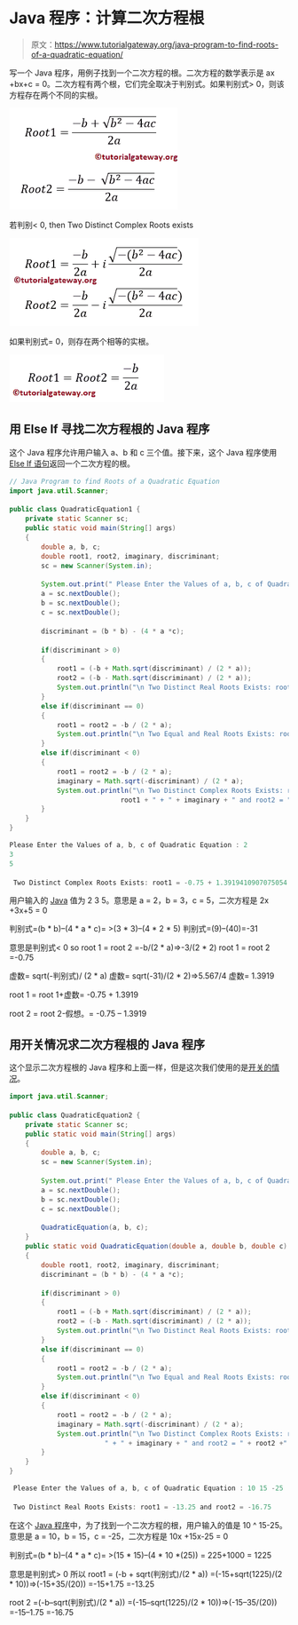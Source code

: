 # Java 程序：计算二次方程根

> 原文：<https://www.tutorialgateway.org/java-program-to-find-roots-of-a-quadratic-equation/>

写一个 Java 程序，用例子找到一个二次方程的根。二次方程的数学表示是 ax +bx+c = 0。二次方程有两个根，它们完全取决于判别式。如果判别式> 0，则该方程存在两个不同的实根。

![Java Program to find Roots of a Quadratic Equation 3](img/c1ae49f43e1ab4d865d5c0ac7f32126e.png)

若判别< 0, then Two Distinct Complex Roots exists

![Java Program to find Roots of a Quadratic Equation 5](img/64ee2b137e538be20e4ddf5f2646d08b.png)

如果判别式= 0，则存在两个相等的实根。

![Java Program to find Roots of a Quadratic Equation 4](img/5d9bed612c9f9404ff8005791ff290f1.png)

## 用 Else If 寻找二次方程根的 Java 程序

这个 Java 程序允许用户输入 a、b 和 c 三个值。接下来，这个 Java 程序使用 [Else If 语句](https://www.tutorialgateway.org/java-else-if-statement/)返回一个二次方程的根。

```java
// Java Program to find Roots of a Quadratic Equation
import java.util.Scanner;

public class QuadraticEquation1 {
	private static Scanner sc;
	public static void main(String[] args) 
	{
		double a, b, c;
		double root1, root2, imaginary, discriminant;
		sc = new Scanner(System.in);

		System.out.print(" Please Enter the Values of a, b, c of Quadratic Equation : ");
		a = sc.nextDouble();	
		b = sc.nextDouble();
		c = sc.nextDouble();

		discriminant = (b * b) - (4 * a *c);

	  	if(discriminant > 0)
	  	{
	  		root1 = (-b + Math.sqrt(discriminant) / (2 * a));
	  		root2 = (-b - Math.sqrt(discriminant) / (2 * a));
	  		System.out.println("\n Two Distinct Real Roots Exists: root1 = " + root1 + " and root2 = " + root2);
	  	}
	  	else if(discriminant == 0)
	  	{
	  		root1 = root2 = -b / (2 * a);
	  		System.out.println("\n Two Equal and Real Roots Exists: root1 = " + root1 + " and root2 = " + root2);
	  	}
	  	else if(discriminant < 0)
	  	{
	  		root1 = root2 = -b / (2 * a);
	  		imaginary = Math.sqrt(-discriminant) / (2 * a);
	  		System.out.println("\n Two Distinct Complex Roots Exists: root1 = " + 
	  						root1 + " + " + imaginary + " and root2 = " + root2 +" - " +imaginary);
	  	}		
	}
}
```

```java
Please Enter the Values of a, b, c of Quadratic Equation : 2
3
5

 Two Distinct Complex Roots Exists: root1 = -0.75 + 1.3919410907075054 and root2 = -0.75 - 1.3919410907075054
```

用户输入的 [Java](https://www.tutorialgateway.org/java-tutorial/) 值为 2 3 5。意思是 a = 2，b = 3，c = 5，二次方程是 2x +3x+5 = 0

判别式=(b * b)–(4 * a * c)= >(3 * 3)–(4 * 2 * 5)
判别式=(9)–(40)=-31

意思是判别式< 0 so
root 1 = root 2 =-b/(2 * a)=>-3/(2 * 2)
root 1 = root 2 =-0.75

虚数= sqrt(-判别式)/ (2 * a)
虚数= sqrt(-31)/(2 * 2)=>5.567/4
虚数= 1.3919

root 1 = root 1+虚数= -0.75 + 1.3919

root 2 = root 2-假想。= -0.75 – 1.3919

## 用开关情况求二次方程根的 Java 程序

这个显示二次方程根的 Java 程序和上面一样，但是这次我们使用的是[开关的情况](https://www.tutorialgateway.org/java-switch-case/)。

```java
import java.util.Scanner;

public class QuadraticEquation2 {
	private static Scanner sc;
	public static void main(String[] args) 
	{
		double a, b, c;
		sc = new Scanner(System.in);

		System.out.print(" Please Enter the Values of a, b, c of Quadratic Equation : ");
		a = sc.nextDouble();	
		b = sc.nextDouble();
		c = sc.nextDouble();

		QuadraticEquation(a, b, c);
	}
	public static void QuadraticEquation(double a, double b, double c)
	{
		double root1, root2, imaginary, discriminant;
		discriminant = (b * b) - (4 * a *c);

	  	if(discriminant > 0)
	  	{
	  		root1 = (-b + Math.sqrt(discriminant) / (2 * a));
	  		root2 = (-b - Math.sqrt(discriminant) / (2 * a));
	  		System.out.println("\n Two Distinct Real Roots Exists: root1 = " + root1 + " and root2 = " + root2);
	  	}
	  	else if(discriminant == 0)
	  	{
	  		root1 = root2 = -b / (2 * a);
	  		System.out.println("\n Two Equal and Real Roots Exists: root1 = " + root1 + " and root2 = " + root2);
	  	}
	  	else if(discriminant < 0)
	  	{
	  		root1 = root2 = -b / (2 * a);
	  		imaginary = Math.sqrt(-discriminant) / (2 * a);
	  		System.out.println("\n Two Distinct Complex Roots Exists: root1 = " + root1 + 
	  					" + " + imaginary + " and root2 = " + root2 +" - " +imaginary);
	  	}		
	}
}
```

```java
 Please Enter the Values of a, b, c of Quadratic Equation : 10 15 -25

 Two Distinct Real Roots Exists: root1 = -13.25 and root2 = -16.75
```

在这个 [Java 程序](https://www.tutorialgateway.org/learn-java-programs/)中，为了找到一个二次方程的根，用户输入的值是 10 ^ 15-25。意思是 a = 10，b = 15，c = -25，二次方程是 10x +15x-25 = 0

判别式=(b * b)–(4 * a * c)= >(15 * 15)–(4 * 10 *(25))
= 225+1000 = 1225

意思是判别式> 0 所以
root1 = (-b + sqrt(判别式)/(2 * a))
=(-15+sqrt(1225)/(2 * 10))=>(-15+35/(20))
=-15+1.75 =-13.25

root 2 =(-b–sqrt(判别式)/(2 * a))
=(-15–sqrt(1225)/(2 * 10))=>(-15–35/(20))
=-15–1.75 =-16.75